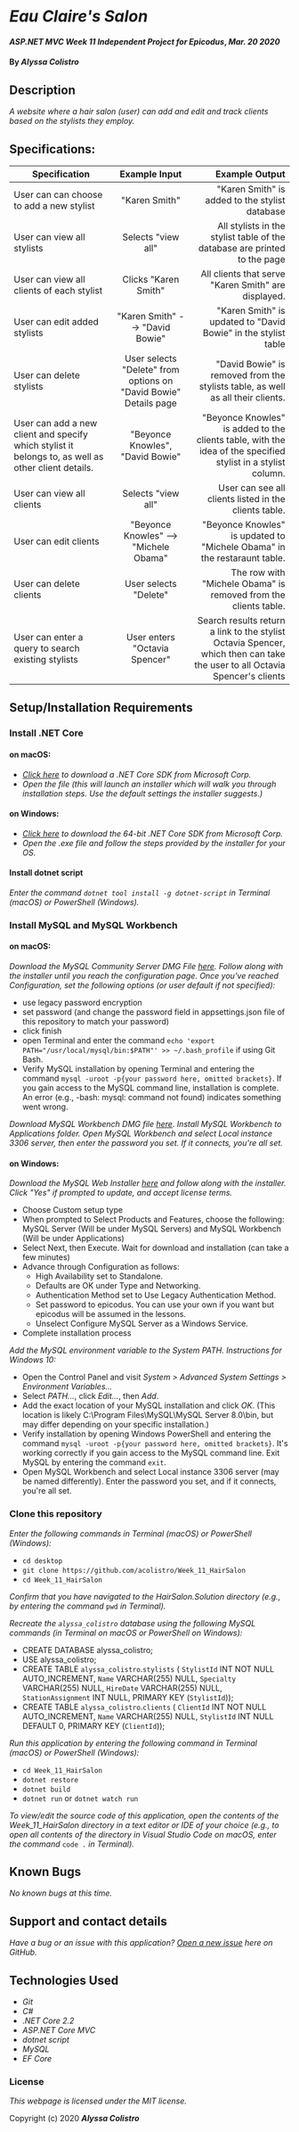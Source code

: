 # _Eau Claire's Salon_

#### _ASP.NET MVC Week 11 Independent Project for Epicodus_, _Mar. 20 2020_

#### By _**Alyssa Colistro**_


## Description

_A website where a hair salon (user) can add and edit and track clients based on the stylists they employ._

## Specifications:

| Specification | Example Input | Example Output |
| ------------- |:-------------:| -------------------:|
|User can can choose to add a new stylist| "Karen Smith"| "Karen Smith" is added to the stylist database|
|User can view all stylists|Selects "view all"|All stylists in the stylist table of the database are printed to the page|
|User can view all clients of each stylist|Clicks "Karen Smith"|All clients that serve "Karen Smith" are displayed.|
|User can edit added stylists|"Karen Smith" --> "David Bowie"|"Karen Smith" is updated to "David Bowie" in the stylist table|
|User can delete stylists|User selects "Delete" from options on "David Bowie" Details page|"David Bowie" is removed from the stylists table, as well as all their clients.|
|User can add a new client and specify which stylist it belongs to, as well as other client details.|"Beyonce Knowles", "David Bowie"|"Beyonce Knowles" is added to the clients table, with the idea of the specified stylist in a stylist column.|
|User can view all clients|Selects "view all"|User can see all clients listed in the clients table.|
|User can edit clients|"Beyonce Knowles" --> "Michele Obama"|"Beyonce Knowles" is updated to "Michele Obama" in the restaraunt table.|
|User can delete clients|User selects "Delete"|The row with "Michele Obama" is removed from the clients table.|
|User can enter a query to search existing stylists |User enters "Octavia Spencer"| Search results return a link to the stylist Octavia Spencer, which then can take the user to all Octavia Spencer's clients |


## Setup/Installation Requirements

### Install .NET Core

#### on macOS:
* _[Click here](https://dotnet.microsoft.com/download/thank-you/dotnet-sdk-2.2.106-macos-x64-installer) to download a .NET Core SDK from Microsoft Corp._
* _Open the file (this will launch an installer which will walk you through installation steps. Use the default settings the installer suggests.)_

#### on Windows:
* _[Click here](https://dotnet.microsoft.com/download/thank-you/dotnet-sdk-2.2.203-windows-x64-installer) to download the 64-bit .NET Core SDK from Microsoft Corp._
* _Open the .exe file and follow the steps provided by the installer for your OS._

#### Install dotnet script
_Enter the command ``dotnet tool install -g dotnet-script`` in Terminal (macOS) or PowerShell (Windows)._

### Install MySQL and MySQL Workbench

#### on macOS:
_Download the MySQL Community Server DMG File [here](https://dev.mysql.com/downloads/file/?id=484914). Follow along with the installer until you reach the configuration page. Once you've reached Configuration, set the following options (or user default if not specified):_
* use legacy password encryption
* set password (and change the password field in appsettings.json file of this repository to match your password)
* click finish
* open Terminal and enter the command ``echo 'export PATH="/usr/local/mysql/bin:$PATH"' >> ~/.bash_profile`` if using Git Bash.
* Verify MySQL installation by opening Terminal and entering the command ``mysql -uroot -p{your password here, omitted brackets}``. If you gain access to the MySQL command line, installation is complete. An error (e.g., -bash: mysql: command not found) indicates something went wrong.

_Download MySQL Workbench DMG file [here](https://dev.mysql.com/downloads/file/?id=484391). Install MySQL Workbench to Applications folder. Open MySQL Workbench and select Local instance 3306 server, then enter the password you set. If it connects, you're all set._

#### on Windows:
_Download the MySQL Web Installer [here](https://dev.mysql.com/downloads/file/?id=484919) and follow along with the installer. Click "Yes" if prompted to update, and accept license terms._
* Choose Custom setup type
* When prompted to Select Products and Features, choose the following: MySQL Server (Will be under MySQL Servers) and MySQL Workbench (Will be under Applications)
* Select Next, then Execute. Wait for download and installation (can take a few minutes)
* Advance through Configuration as follows:
  - High Availability set to Standalone.
  - Defaults are OK under Type and Networking.
  - Authentication Method set to Use Legacy Authentication Method.
  - Set password to epicodus. You can use your own if you want but epicodus will be assumed in the lessons.
  - Unselect Configure MySQL Server as a Windows Service.
* Complete installation process

_Add the MySQL environment variable to the System PATH. Instructions for Windows 10:_
* Open the Control Panel and visit _System > Advanced System Settings > Environment Variables..._
* Select _PATH..._, click _Edit..._, then _Add_.
* Add the exact location of your MySQL installation and click _OK_. (This location is likely C:\Program Files\MySQL\MySQL Server 8.0\bin, but may differ depending on your specific installation.)
* Verify installation by opening Windows PowerShell and entering the command ``mysql -uroot -p{your password here, omitted brackets}``. It's working correctly if you gain access to the MySQL command line. Exit MySQL by entering the command ``exit``.
* Open MySQL Workbench and select Local instance 3306 server (may be named differently). Enter the password you set, and if it connects, you're all set.

### Clone this repository

_Enter the following commands in Terminal (macOS) or PowerShell (Windows):_
* ``cd desktop``
* ``git clone https://github.com/acolistro/Week_11_HairSalon``
* ``cd Week_11_HairSalon``

_Confirm that you have navigated to the HairSalon.Solution directory (e.g., by entering the command_ ``pwd`` _in Terminal)._

_Recreate the ``alyssa_colistro`` database using the following MySQL commands (in Terminal on macOS or PowerShell on Windows):_
* CREATE DATABASE alyssa_colistro;
* USE alyssa_colistro;
* CREATE TABLE `alyssa_colistro`.`stylists` (
  `StylistId` INT NOT NULL AUTO_INCREMENT,
  `Name` VARCHAR(255) NULL,
  `Specialty` VARCHAR(255) NULL,
  `HireDate` VARCHAR(255) NULL,
  `StationAssignment` INT NULL,
  PRIMARY KEY (`StylistId`));
* CREATE TABLE `alyssa_colistro`.`clients` (
  `ClientId` INT NOT NULL AUTO_INCREMENT,
  `Name` VARCHAR(255) NULL,
  `StylistId` INT NULL DEFAULT 0,
  PRIMARY KEY (`ClientId`));

_Run this application by entering the following command in Terminal (macOS) or PowerShell (Windows):_
* ``cd Week_11_HairSalon``
* ``dotnet restore``
* ``dotnet build``
* ``dotnet run`` or ``dotnet watch run``

_To view/edit the source code of this application, open the contents of the Week_11_HairSalon directory in a text editor or IDE of your choice (e.g., to open all contents of the directory in Visual Studio Code on macOS, enter the command_ ``code .`` _in Terminal)._

## Known Bugs

_No known bugs at this time._

## Support and contact details

_Have a bug or an issue with this application? [Open a new issue](https://github.com/acolistro/week_11_salon/issues) here on GitHub._

## Technologies Used
* _Git_
* _C#_
* _.NET Core 2.2_
* _ASP.NET Core MVC_
* _dotnet script_
* _MySQL_
* _EF Core_

### License

*This webpage is licensed under the MIT license.*

Copyright (c) 2020 **_Alyssa Colistro_**
